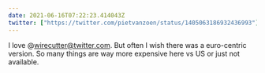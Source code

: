```yaml
---
date: 2021-06-16T07:22:23.414043Z
twitter: ["https://twitter.com/pietvanzoen/status/1405063186932436993"]
---
```

I love @wirecutter@twitter.com. But often I wish there was a euro-centric version. So many things are way more expensive here vs US or just not available. 
